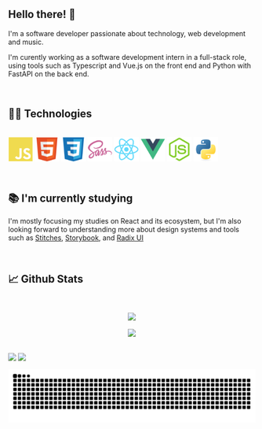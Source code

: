 ## Hello there! 👋
I'm a software developer passionate about technology, web development and music.
<p> I'm curently working as a software development intern in a full-stack role, using tools such as Typescript and Vue.js on the front end and Python with FastAPI on the back end. </p>

&nbsp;
&nbsp;
## 👨‍💻 Technologies
  
<div style="display: inline_block"><br>
  <img align="center" alt="JS" height="50" width="50" src="https://raw.githubusercontent.com/devicons/devicon/master/icons/javascript/javascript-plain.svg">
  <img align="center" alt="HTML" height="50" width="50" src="https://raw.githubusercontent.com/devicons/devicon/master/icons/html5/html5-original.svg">
  <img align="center" alt="CSS" height="50" width="50" src="https://raw.githubusercontent.com/devicons/devicon/master/icons/css3/css3-original.svg">
   <img align="center" alt="Sass" height="50" width="50" src="https://github.com/devicons/devicon/blob/master/icons/sass/sass-original.svg">
  <img align="center" alt="React" height="50" width="50" src="https://github.com/devicons/devicon/blob/master/icons/react/react-original.svg">
  <img align="center" alt="Vue.js" height="50" width="50" src="https://github.com/devicons/devicon/blob/master/icons/vuejs/vuejs-original.svg">
  <img align="center" alt="Node" height="50" width="50" src="https://raw.githubusercontent.com/devicons/devicon/master/icons/nodejs/nodejs-plain.svg">
  <img align="center" alt="Python" height="50" width="50" src="https://raw.githubusercontent.com/devicons/devicon/master/icons/python/python-original.svg">
</div>

&nbsp;
&nbsp;
## 📚 I'm currently studying
I'm mostly focusing my studies on React and its ecosystem, but I'm also looking forward to understanding more about design systems and tools such as [Stitches](https://stitches.dev/), [Storybook](https://storybook.js.org/), and [Radix UI](https://www.radix-ui.com/)

&nbsp;
&nbsp;
## 📈 Github Stats
&nbsp;
&nbsp;
<a href="https://github.com/henriquebcustodio">
<p align="center">
  <img src="https://github-readme-stats.vercel.app/api?username=henriquebcustodio&show_icons=true&theme=tokyonight&include_all_commits=true&count_private=true"/>
</p>
<p align="center">
  <img src="https://github-readme-stats.vercel.app/api/top-langs/?username=henriquebcustodio&layout=compact&langs_count=7&theme=tokyonight"/>
</p>


  
## 
 
<div>
 <a href="mailto:henriquebcustodio@gmail.com"><img src="https://img.shields.io/badge/-Gmail-%23333?style=for-the-badge&logo=gmail&logoColor=white" target="_blank"></a>
 <a href="https://www.linkedin.com/in/henriquebonfa/" target="_blank"><img src="https://img.shields.io/badge/-LinkedIn-%230077B5?style=for-the-badge&logo=linkedin&logoColor=white" target="_blank"></a> 
</div>
  
![Snake animation](https://github.com/henriquebcustodio/henriquebcustodio/blob/output/github-contribution-grid-snake.svg)
